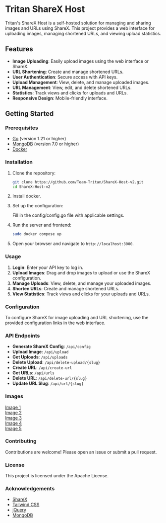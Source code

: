 # Tritan ShareX Host

Tritan's ShareX Host is a self-hosted solution for managing and sharing images and URLs using ShareX. This project provides a web interface for uploading images, managing shortened URLs, and viewing upload statistics.

## Features

- **Image Uploading**: Easily upload images using the web interface or ShareX.
- **URL Shortening**: Create and manage shortened URLs.
- **User Authentication**: Secure access with API keys.
- **Upload Management**: View, delete, and manage uploaded images.
- **URL Management**: View, edit, and delete shortened URLs.
- **Statistics**: Track views and clicks for uploads and URLs.
- **Responsive Design**: Mobile-friendly interface.

## Getting Started

### Prerequisites

- [Go](https://golang.org/dl/) (version 1.21 or higher)
- [MongoDB](https://www.mongodb.com/try/download/community) (version 7.0 or higher)
- [Docker](https://get.docker.com)

### Installation

1. Clone the repository:

   ```sh
   git clone https://github.com/Team-Tritan/ShareX-Host-v2.git
   cd ShareX-Host-v2
   ```

2. Install docker.

3. Set up the configuration:

   Fill in the config/config.go file with applicable settings.

4. Run the server and frontend:

   ```sh
   sudo docker compose up
   ```

5. Open your browser and navigate to `http://localhost:3000`.

### Usage

1. **Login**: Enter your API key to log in.
2. **Upload Images**: Drag and drop images to upload or use the ShareX configuration.
3. **Manage Uploads**: View, delete, and manage your uploaded images.
4. **Shorten URLs**: Create and manage shortened URLs.
5. **View Statistics**: Track views and clicks for your uploads and URLs.

### Configuration

To configure ShareX for image uploading and URL shortening, use the provided configuration links in the web interface.

### API Endpoints

- **Generate ShareX Config**: `/api/config`
- **Upload Image**: `/api/upload`
- **Get Uploads**: `/api/uploads`
- **Delete Upload**: `/api/delete-upload/{slug}`
- **Create URL**: `/api/create-url`
- **Get URLs**: `/api/urls`
- **Delete URL**: `/api/delete-url/{slug}`
- **Update URL Slug**: `/api/url/{slug}`

### Images

[Image 1](https://s3.tritan.gg/images/FuyRJyWyZu.png)  
[Image 2](https://s3.tritan.gg/images/mb5vHE4hMb.png)  
[Image 3](https://s3.tritan.gg/images/DLYmqGgyGY.png)  
[Image 4](https://s3.tritan.gg/images/HsQXSHK16j.png)  
[Image 5](https://s3.tritan.gg/images/s2XVOmijvo.png)

### Contributing

Contributions are welcome! Please open an issue or submit a pull request.

### License

This project is licensed under the Apache License.

### Acknowledgements

- [ShareX](https://getsharex.com/)
- [Tailwind CSS](https://tailwindcss.com/)
- [jQuery](https://jquery.com/)
- [MongoDB](https://www.mongodb.com/)
